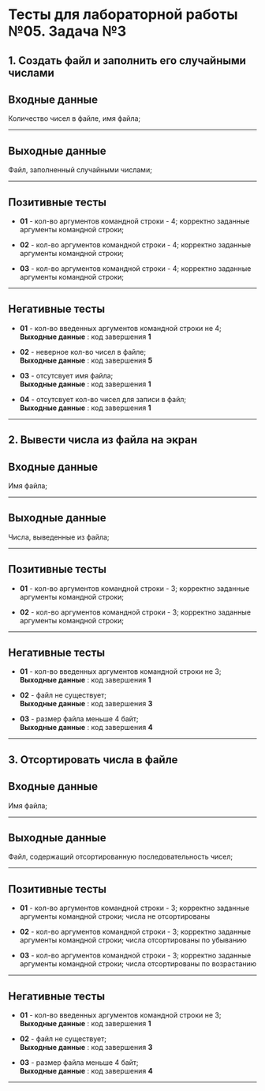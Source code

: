# Тесты для лабораторной работы №05. Задача №3

## 1. Создать файл и заполнить его случайными числами

## Входные данные

Количество чисел в файле, имя файла;

---

## Выходные данные

Файл, заполненный случайными числами;

---

## Позитивные тесты

- __01__ - кол-во аргументов командной строки - 4; корректно заданные аргументы командной строки;

- __02__ - кол-во аргументов командной строки - 4; корректно заданные аргументы командной строки;

- __03__ - кол-во аргументов командной строки - 4; корректно заданные аргументы командной строки;

---

## Негативные тесты

- __01__ - кол-во введенных аргументов командной строки не 4; <br />
__Выходные данные__ : код завершения __1__

- __02__ - неверное кол-во чисел в файле; <br />
__Выходные данные__ : код завершения __5__

- __03__ - отсутсвует имя файла; <br />
__Выходные данные__ : код завершения __1__

- __04__ - отсутсвует кол-во чисел для записи в файл; <br />
__Выходные данные__ : код завершения __1__

---

## 2. Вывести числа из файла на экран

## Входные данные

Имя файла;

---

## Выходные данные

Числа, выведенные из файла;

---

## Позитивные тесты

- __01__ - кол-во аргументов командной строки - 3; корректно заданные аргументы командной строки;

- __02__ - кол-во аргументов командной строки - 3; корректно заданные аргументы командной строки;

---

## Негативные тесты

- __01__ - кол-во введенных аргументов командной строки не 3; <br />
__Выходные данные__ : код завершения __1__

- __02__ - файл не существует; <br />
__Выходные данные__ : код завершения __3__

- __03__ - размер файла меньше 4 байт; <br />
__Выходные данные__ : код завершения __4__

---

## 3. Отсортировать числа в файле

## Входные данные

Имя файла;

---

## Выходные данные

Файл, содержащий отсортированную последовательность чисел;

---

## Позитивные тесты

- __01__ - кол-во аргументов командной строки - 3; корректно заданные аргументы командной строки; числа не отсортированы

- __02__ - кол-во аргументов командной строки - 3; корректно заданные аргументы командной строки; числа отсортированы по убыванию

- __03__ - кол-во аргументов командной строки - 3; корректно заданные аргументы командной строки; числа отсортированы по возрастанию

---

## Негативные тесты

- __01__ - кол-во введенных аргументов командной строки не 3; <br />
__Выходные данные__ : код завершения __1__

- __02__ - файл не существует; <br />
__Выходные данные__ : код завершения __3__

- __03__ - размер файла меньше 4 байт; <br />
__Выходные данные__ : код завершения __4__

---
